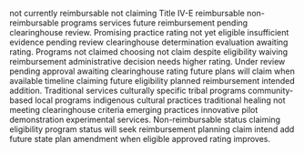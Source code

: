 not currently reimbursable not claiming Title IV-E reimbursable non-reimbursable programs services future reimbursement pending clearinghouse review. Promising practice rating not yet eligible insufficient evidence pending review clearinghouse determination evaluation awaiting rating. Programs not claimed choosing not claim despite eligibility waiving reimbursement administrative decision needs higher rating. Under review pending approval awaiting clearinghouse rating future plans will claim when available timeline claiming future eligibility planned reimbursement intended addition. Traditional services culturally specific tribal programs community-based local programs indigenous cultural practices traditional healing not meeting clearinghouse criteria emerging practices innovative pilot demonstration experimental services. Non-reimbursable status claiming eligibility program status will seek reimbursement planning claim intend add future state plan amendment when eligible approved rating improves.